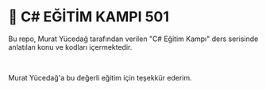 <h1> 🚀 C# EĞİTİM KAMPI 501 </h1>
<p>Bu repo, Murat Yücedağ tarafından verilen "C# Eğitim Kampı" ders serisinde anlatılan konu ve kodları içermektedir.</p><br>
<p>Murat Yücedağ'a bu değerli eğitim için teşekkür ederim.</p>
